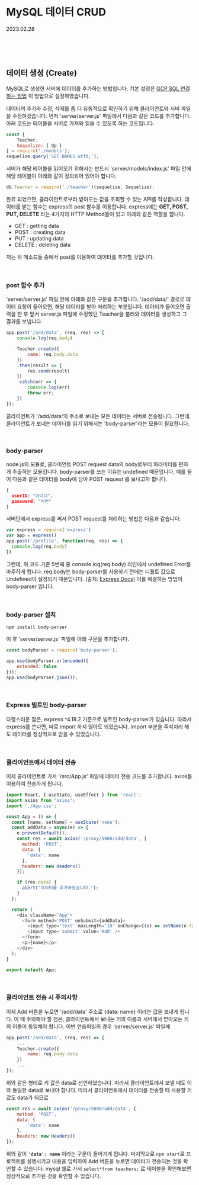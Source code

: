 # MySQL 데이터 CRUD

2023.02.28

<br/>
<br/>
<br/>

## 데이터 생성 (Create)

MySQL로 생성한 서버에 데이터를 추가하는 방법입니다. 기본 설정은 [GCP SQL 연결하는 방법](https://github.com/SeokjunMoon/my-blog/blob/main/summary.md#google-cloud-platform-sql-%EC%97%B0%EA%B2%B0) 이 방법으로 설정하였습니다.

데이터의 추가와 수정, 삭제를 좀 더 유동적으로 확인하기 위해 클라이언트와 서버 파일을 수정하겠습니다. 먼저 'server/server.js' 파일에서 다음과 같은 코드를 추가합니다. 아래 코드는 테이블을 서버로 가져와 읽을 수 있도록 하는 코드입니다.

```javascript
const {
    Teacher,
    Sequelize: { Op }
} = require('./models');
sequelize.query('SET NAMES utf8;');
```

서버가 해당 테이블을 읽어오기 위해서는 반드시 'server/models/index.js' 파일 안에 해당 테이블이 아래와 같이 정의되어 있어야 합니다. 

```javascript
db.Teacher = require('./teacher')(sequelize, Sequelize);
```

완료 되었으면, 클라이언트로부터 받아오는 값을 조회할 수 있는 API를 작성합니다. 데이터를 받는 함수는 express의 post 함수를 이용합니다. express에는 **GET, POST, PUT, DELETE** 라는 4가지의 HTTP Method들이 있고 아래와 같은 역할을 합니다.
- GET : getting data
- POST : creating data
- PUT : updating data
- DELETE : deleting data

저는 위 메소드들 중에서 post를 이용하여 데이터를 추가할 것입니다. 

<br/>

### post 함수 추가

'server/server.js' 파일 안에 아래와 같은 구문을 추가합니다. '/add/data/' 경로로 데이터 요청이 들어오면, 해당 데이터를 받아 처리하는 부분입니다. 데이터가 들어오면 출력을 한 후 앞서 server.js 파일에 수정했던 Teacher을 불러와 데이터를 생성하고 그 결과를 보냅니다. 

```javascript
app.post('/add/data', (req, res) => {
    console.log(req.body)

    Teacher.create({
        name: req.body.data
    })
    .then(result => {
        res.send(result)
    })
    .catch(err => {
        console.log(err)
        throw err;
    })
});
```

클라이언트가 '/add/data'의 주소로 보내는 모든 데이터는 서버로 전송됩니다. 그런데, 클라이언트가 보내는 데이터를 읽기 위해서는 'body-parser'라는 모듈이 필요합니다. 

<br/>

### body-parser
node.js의 모듈로, 클라이언트 POST request data의 body로부터 파라미터를 편하게 추출하는 모듈입니다. body-parser를 쓰는 이유는 undefined 때문입니다. 예를 들어 다음과 같은 데이터를 body에 담아 POST request 를 보내고자 합니다.

```json
{
  userID: "아이디",
  password: "비번"
}
```

서버단에서 express를 써서 POST request를 처리하는 방법은 다음과 같습니다.

```javascript
var express = require('express')
var app = express()
app.post('/profile', function(req, res) => {
  console.log(req.body)
})
```

그런데, 위 코드 기준 5번째 줄 console.log(req.body) 라인에서 undefined Error를 마주하게 됩니다. req.body는 body-parser를 사용하기 전에는 디폴트 값으로 Undefined이 설정되기 때문입니다. (출처: [Express Docs](https://expressjs.com/en/4x/api.html#app.post.method)) 이를 해결하는 방법이 body-parser 입니다.

<br/>

### body-parser 설치

```shell
npm install body-parser
```

이 후 'server/server.js' 파일에 아래 구문을 추가합니다.

```javascript
const bodyParser = require('body-parser');

app.use(bodyParser.urlencoded({
    extended: false
}));
app.use(bodyParser.json());
```

<br/>

### Express 빌트인 body-parser

다행스러운 점은, express ^4.18.2 기준으로 빌트인 body-parser가 있습니다. 따라서 express를 쓴다면, 따로 import 하지 않아도 되었습니다. import 부분을 주석처리 해도 데이터를 정상적으로 받을 수 있었습니다.

<br/>

### 클라이언트에서 데이터 전송

이제 클라이언트로 가서 '/src/App.js' 파일에 데이터 전송 코드를 추가합니다. axios를 이용하여 전송하게 됩니다.

```javascript
import React, { useState, useEffect } from 'react';
import axios from "axios";
import './App.css';

const App = () => {
  const [name, setName] = useState('none');
  const addData = async(e) => {
    e.preventDefault();
    const res = await axios('/proxy/5000/add/data', {
      method: 'POST',
      data: {
        'data': name
      },
      headers: new Headers()
    });

    if (res.data) {
      alert("데이터를 추가하였습니다.");
    }
  };

  return (
    <div className="App">
      <form method='POST' onSubmit={addData}>
        <input type='text' maxLength='10' onChange={(e) => setName(e.target.value)} />
        <input type='submit' value='Add' />
      </form>
      <p>{name}</p>
    </div>
  );
}

export default App;
```

<br/>

### 클라이언트 전송 시 주의사항

이제 Add 버튼을 누르면 '/add/data' 주소로 {data: name} 이라는 값을 보내게 됩니다. 이 때 주의해야 할 점은, 클라이언트에서 보내는 키의 이름과 서버에서 받아오는 키의 이름이 동일해야 합니다. 이번 연습파일의 경우 'server/server.js' 파일에

```javascript
app.post('/add/data', (req, res) => {
    ...
    Teacher.create({
        name: req.body.data
    })
    ...
});
```

위와 같은 형태로 키 값은 data로 선언하였습니다. 따라서 클라이언트에서 보낼 때도 이와 동일한 data로 보내야 합니다. 따라서 클라이언트에서 데이터를 전송할 때 사용할 키 값도 data가 되므로

```javascript
const res = await axios('/proxy/5000/add/data', {
    method: 'POST',
    data: {
        'data': name
    },
    headers: new Headers()
});
```

위와 같이 **```'data': name```** 이라는 구문이 들어가게 됩니다. 마지막으로 ```npm start```로 프로젝트를 실행시키고 내용을 입력하여 Add 버튼을 누르면 데이터가 전송되는 것을 확인할 수 있습니다. mysql 쉘로 가서 ```select*from teachers;``` 로 테이블을 확인해보면 정상적으로 추가된 것을 확인할 수 있습니다.


